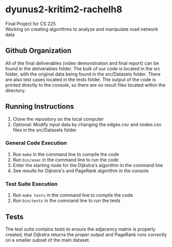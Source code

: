 # dyunus2-kritim2-rachelh8  
Final Project for CS 225  
Working on creating algorithms to analyze and manipulate road network data

## Github Organization 
All of the final deliverables (video demonstration and final report) can be found in the deliverables folder. The bulk of our code is located in the src folder, with the original data being found in the src/Datasets folder. There are also test cases located in the tests folder. The output of the code is printed directly to the console, so there are no result files located within the directory.

## Running Instructions  
1. Clone the repository on the local computer
2. Optional: Modify input data by changing the edges.csv and nodes.csv files in the src/Datasets folder
### General Code Execution
1. Run `make` in the command line to compile the code
2. Run `bin/exec` in the command line to run the code
3. Enter the starting node for the Dijkstra's algorithm in the command line
4. See results for Dijkstra's and PageRank algorithm in the console
### Test Suite Execution
1. Run `make tests` in the command line to compile the code
2. Run `bin/tests` in the command line to run the tests
## Tests
The test suite contains tests to ensure the adjacency matrix is properly created, that Dijkstra returns the proper output and PageRank runs correctly on a smaller subset of the main dataset. 
